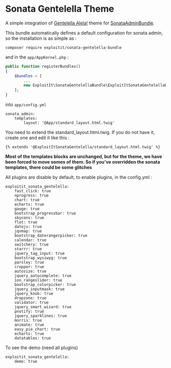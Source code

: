 # Sonata Gentelella Theme

A simple integration of [Gentelella Alela!](https://colorlib.com/polygon/gentelella/index.html) theme for [SonataAdminBundle](https://github.com/sonata-project/SonataAdminBundle).

This bundle automatically defines a default configuration for sonata admin, so the installation is as simple as :

```
composer require exploitit/sonata-gentelella-bundle
```

and in the `app/AppKernel.php` :

```php
public function registerBundles()
{
    $bundles = [
        ...
        new ExploitIt\SonataGentelellaBundle\ExploitItSonataGentelellaBundle(),
    ];
}

```

into `app/config.yml`
```
sonata_admin:
    templates:
        layout: '@App/standard_layout.html.twig'
```
You need to extend the standard_layout.html.twig. If you do not have it, create one and edit it like this : 
```
{% extends '@ExploitItSonataGentelella/standard_layout.html.twig' %}
```

**Most of the templates blocks are unchanged, but for the theme, we have been forced to move somes of them. So if you've overridden the sonata templates, there could be some glitches**


All plugins are disable by default, to enable plugins, in the config.yml : 
 ```
 exploitit_sonata_gentelella:
     fast_click: true
     nprogress: true
     chart: true
     echarts: true
     gauge: true
     bootstrap_progressbar: true
     skycons: true
     flot: true
     datejs: true
     jqvmap: true
     bootstrap_daterangerpicker: true
     calendar: true
     switchery: true
     starrr: true
     jquery_tag_input: true
     bootstrap_wysiwyg: true
     parsley: true
     cropper: true
     autosize: true
     jquery_autocomplete: true
     ion_rangeslider: true
     bootstrap_colorpicker: true
     jquery_inputmask: true
     jquery_knob: true
     dropzone: true
     validator: true
     jquery_smart_wizard: true
     pnotify: true
     jquery_sparklines: true
     morris: true
     animate: true
     easy_pie_chart: true
     echarts: true
     datatables: true
 ```
 
  To see the demo (need all plugins) 
  ```
  exploitit_sonata_gentelella:
      demo: true
  ```
